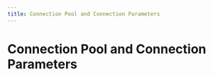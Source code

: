 ```yaml
---
title: Connection Pool and Connection Parameters
---
```


# Connection Pool and Connection Parameters

